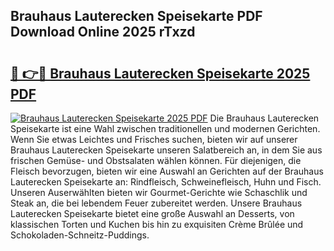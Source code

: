 ## Brauhaus Lauterecken Speisekarte PDF Download Online 2025 rTxzd

# <h2><a href="http://gc9atb.nevu.top/?p=Brauhaus+Lauterecken+Speisekarte">🔗 👉🔴 Brauhaus Lauterecken Speisekarte 2025 PDF</a></h2>

[![Brauhaus Lauterecken Speisekarte 2025 PDF](https://i.imgur.com/dBaPXMq.png)](http://gc9atb.nevu.top/?p=Brauhaus+Lauterecken+Speisekarte)
Die Brauhaus Lauterecken Speisekarte ist eine Wahl zwischen traditionellen und modernen Gerichten. Wenn Sie etwas Leichtes und Frisches suchen, bieten wir auf unserer Brauhaus Lauterecken Speisekarte unseren Salatbereich an, in dem Sie aus frischen Gemüse- und Obstsalaten wählen können. Für diejenigen, die Fleisch bevorzugen, bieten wir eine Auswahl an Gerichten auf der Brauhaus Lauterecken Speisekarte an: Rindfleisch, Schweinefleisch, Huhn und Fisch. Unseren Auserwählten bieten wir Gourmet-Gerichte wie Schaschlik und Steak an, die bei lebendem Feuer zubereitet werden. Unsere Brauhaus Lauterecken Speisekarte bietet eine große Auswahl an Desserts, von klassischen Torten und Kuchen bis hin zu exquisiten Crème Brûlée und Schokoladen-Schneitz-Puddings.
